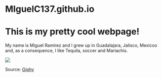 # MIguelC137.github.io

# This is my pretty cool webpage!

My name is Miguel Ramirez and I grew up in Guadalajara, Jalisco, Mexicoo and, as a consequence, I like Tequila, soccer and Mariachis.

![](https://media.giphy.com/media/v1.Y2lkPTc5MGI3NjExcGN6MHV6ZnFvYXNpMzJxaGNiMWJsNndhMzM2ajY0Y2NpemU4a2R2MCZlcD12MV9pbnRlcm5hbF9naWZfYnlfaWQmY3Q9Zw/jUwpNzg9IcyrK/giphy.gif)

Source: [Giphy](https://media.giphy.com/media/v1.Y2lkPTc5MGI3NjExcGN6MHV6ZnFvYXNpMzJxaGNiMWJsNndhMzM2ajY0Y2NpemU4a2R2MCZlcD12MV9pbnRlcm5hbF9naWZfYnlfaWQmY3Q9Zw/jUwpNzg9IcyrK/giphy.gif)
